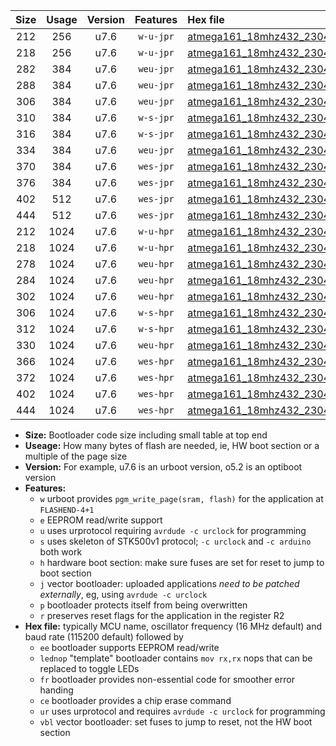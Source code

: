 |Size|Usage|Version|Features|Hex file|
|:-:|:-:|:-:|:-:|:--|
|212|256|u7.6|`w-u-jpr`|[atmega161_18mhz432_230400bps_ur_vbl.hex](https://raw.githubusercontent.com/stefanrueger/urboot/main/atmega161_18mhz432_230400bps_ur_vbl.hex)|
|218|256|u7.6|`w-u-jpr`|[atmega161_18mhz432_230400bps_lednop_ur_vbl.hex](https://raw.githubusercontent.com/stefanrueger/urboot/main/atmega161_18mhz432_230400bps_lednop_ur_vbl.hex)|
|282|384|u7.6|`weu-jpr`|[atmega161_18mhz432_230400bps_ee_ur_vbl.hex](https://raw.githubusercontent.com/stefanrueger/urboot/main/atmega161_18mhz432_230400bps_ee_ur_vbl.hex)|
|288|384|u7.6|`weu-jpr`|[atmega161_18mhz432_230400bps_ee_lednop_ur_vbl.hex](https://raw.githubusercontent.com/stefanrueger/urboot/main/atmega161_18mhz432_230400bps_ee_lednop_ur_vbl.hex)|
|306|384|u7.6|`weu-jpr`|[atmega161_18mhz432_230400bps_ee_lednop_fr_ur_vbl.hex](https://raw.githubusercontent.com/stefanrueger/urboot/main/atmega161_18mhz432_230400bps_ee_lednop_fr_ur_vbl.hex)|
|310|384|u7.6|`w-s-jpr`|[atmega161_18mhz432_230400bps_vbl.hex](https://raw.githubusercontent.com/stefanrueger/urboot/main/atmega161_18mhz432_230400bps_vbl.hex)|
|316|384|u7.6|`w-s-jpr`|[atmega161_18mhz432_230400bps_lednop_vbl.hex](https://raw.githubusercontent.com/stefanrueger/urboot/main/atmega161_18mhz432_230400bps_lednop_vbl.hex)|
|334|384|u7.6|`weu-jpr`|[atmega161_18mhz432_230400bps_ee_lednop_fr_ce_ur_vbl.hex](https://raw.githubusercontent.com/stefanrueger/urboot/main/atmega161_18mhz432_230400bps_ee_lednop_fr_ce_ur_vbl.hex)|
|370|384|u7.6|`wes-jpr`|[atmega161_18mhz432_230400bps_ee_vbl.hex](https://raw.githubusercontent.com/stefanrueger/urboot/main/atmega161_18mhz432_230400bps_ee_vbl.hex)|
|376|384|u7.6|`wes-jpr`|[atmega161_18mhz432_230400bps_ee_lednop_vbl.hex](https://raw.githubusercontent.com/stefanrueger/urboot/main/atmega161_18mhz432_230400bps_ee_lednop_vbl.hex)|
|402|512|u7.6|`wes-jpr`|[atmega161_18mhz432_230400bps_ee_lednop_fr_vbl.hex](https://raw.githubusercontent.com/stefanrueger/urboot/main/atmega161_18mhz432_230400bps_ee_lednop_fr_vbl.hex)|
|444|512|u7.6|`wes-jpr`|[atmega161_18mhz432_230400bps_ee_lednop_fr_ce_vbl.hex](https://raw.githubusercontent.com/stefanrueger/urboot/main/atmega161_18mhz432_230400bps_ee_lednop_fr_ce_vbl.hex)|
|212|1024|u7.6|`w-u-hpr`|[atmega161_18mhz432_230400bps_ur.hex](https://raw.githubusercontent.com/stefanrueger/urboot/main/atmega161_18mhz432_230400bps_ur.hex)|
|218|1024|u7.6|`w-u-hpr`|[atmega161_18mhz432_230400bps_lednop_ur.hex](https://raw.githubusercontent.com/stefanrueger/urboot/main/atmega161_18mhz432_230400bps_lednop_ur.hex)|
|278|1024|u7.6|`weu-hpr`|[atmega161_18mhz432_230400bps_ee_ur.hex](https://raw.githubusercontent.com/stefanrueger/urboot/main/atmega161_18mhz432_230400bps_ee_ur.hex)|
|284|1024|u7.6|`weu-hpr`|[atmega161_18mhz432_230400bps_ee_lednop_ur.hex](https://raw.githubusercontent.com/stefanrueger/urboot/main/atmega161_18mhz432_230400bps_ee_lednop_ur.hex)|
|302|1024|u7.6|`weu-hpr`|[atmega161_18mhz432_230400bps_ee_lednop_fr_ur.hex](https://raw.githubusercontent.com/stefanrueger/urboot/main/atmega161_18mhz432_230400bps_ee_lednop_fr_ur.hex)|
|306|1024|u7.6|`w-s-hpr`|[atmega161_18mhz432_230400bps.hex](https://raw.githubusercontent.com/stefanrueger/urboot/main/atmega161_18mhz432_230400bps.hex)|
|312|1024|u7.6|`w-s-hpr`|[atmega161_18mhz432_230400bps_lednop.hex](https://raw.githubusercontent.com/stefanrueger/urboot/main/atmega161_18mhz432_230400bps_lednop.hex)|
|330|1024|u7.6|`weu-hpr`|[atmega161_18mhz432_230400bps_ee_lednop_fr_ce_ur.hex](https://raw.githubusercontent.com/stefanrueger/urboot/main/atmega161_18mhz432_230400bps_ee_lednop_fr_ce_ur.hex)|
|366|1024|u7.6|`wes-hpr`|[atmega161_18mhz432_230400bps_ee.hex](https://raw.githubusercontent.com/stefanrueger/urboot/main/atmega161_18mhz432_230400bps_ee.hex)|
|372|1024|u7.6|`wes-hpr`|[atmega161_18mhz432_230400bps_ee_lednop.hex](https://raw.githubusercontent.com/stefanrueger/urboot/main/atmega161_18mhz432_230400bps_ee_lednop.hex)|
|402|1024|u7.6|`wes-hpr`|[atmega161_18mhz432_230400bps_ee_lednop_fr.hex](https://raw.githubusercontent.com/stefanrueger/urboot/main/atmega161_18mhz432_230400bps_ee_lednop_fr.hex)|
|444|1024|u7.6|`wes-hpr`|[atmega161_18mhz432_230400bps_ee_lednop_fr_ce.hex](https://raw.githubusercontent.com/stefanrueger/urboot/main/atmega161_18mhz432_230400bps_ee_lednop_fr_ce.hex)|

- **Size:** Bootloader code size including small table at top end
- **Useage:** How many bytes of flash are needed, ie, HW boot section or a multiple of the page size
- **Version:** For example, u7.6 is an urboot version, o5.2 is an optiboot version
- **Features:**
  + `w` urboot provides `pgm_write_page(sram, flash)` for the application at `FLASHEND-4+1`
  + `e` EEPROM read/write support
  + `u` uses urprotocol requiring `avrdude -c urclock` for programming
  + `s` uses skeleton of STK500v1 protocol; `-c urclock` and `-c arduino` both work
  + `h` hardware boot section: make sure fuses are set for reset to jump to boot section
  + `j` vector bootloader: uploaded applications *need to be patched externally*, eg, using `avrdude -c urclock`
  + `p` bootloader protects itself from being overwritten
  + `r` preserves reset flags for the application in the register R2
- **Hex file:** typically MCU name, oscillator frequency (16 MHz default) and baud rate (115200 default) followed by
  + `ee` bootloader supports EEPROM read/write
  + `lednop` "template" bootloader contains `mov rx,rx` nops that can be replaced to toggle LEDs
  + `fr` bootloader provides non-essential code for smoother error handing
  + `ce` bootloader provides a chip erase command
  + `ur` uses urprotocol and requires `avrdude -c urclock` for programming
  + `vbl` vector bootloader: set fuses to jump to reset, not the HW boot section
